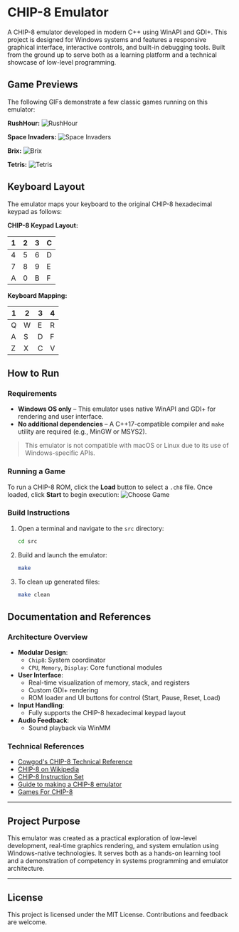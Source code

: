 # CHIP-8 Emulator

A CHIP-8 emulator developed in modern C++ using WinAPI and GDI+. This project is designed for Windows systems and features a responsive graphical interface, interactive controls, and built-in debugging tools. Built from the ground up to serve both as a learning platform and a technical showcase of low-level programming.

## Game Previews

The following GIFs demonstrate a few classic games running on this emulator:

**RushHour:**
![RushHour](https://github.com/IlanVinograd/CHIP-8/blob/main/Img/Game1.gif)

**Space Invaders:**
![Space Invaders](https://github.com/IlanVinograd/CHIP-8/blob/main/Img/Game2.gif)

**Brix:**
![Brix](https://github.com/IlanVinograd/CHIP-8/blob/main/Img/Game3.gif)

**Tetris:**
![Tetris](https://github.com/IlanVinograd/CHIP-8/blob/main/Img/Game4.gif)

## Keyboard Layout

The emulator maps your keyboard to the original CHIP-8 hexadecimal keypad as follows:

**CHIP-8 Keypad Layout:**

| 1 | 2 | 3 | C |
|---|---|---|---|
| 4 | 5 | 6 | D |
| 7 | 8 | 9 | E |
| A | 0 | B | F |

**Keyboard Mapping:**

| 1 | 2 | 3 | 4 |
|---|---|---|---|
| Q | W | E | R |
| A | S | D | F |
| Z | X | C | V |




## How to Run

### Requirements

- **Windows OS only** – This emulator uses native WinAPI and GDI+ for rendering and user interface.
- **No additional dependencies** – A C++17-compatible compiler and `make` utility are required (e.g., MinGW or MSYS2).

> This emulator is not compatible with macOS or Linux due to its use of Windows-specific APIs.

### Running a Game

To run a CHIP-8 ROM, click the **Load** button to select a `.ch8` file. Once loaded, click **Start** to begin execution:
![Choose Game](https://github.com/IlanVinograd/CHIP-8/blob/main/Img/CG.gif)

### Build Instructions

1. Open a terminal and navigate to the `src` directory:

   ```bash
   cd src
   ```

2. Build and launch the emulator:

   ```bash
   make
   ```

3. To clean up generated files:

   ```bash
   make clean
   ```

## Documentation and References

### Architecture Overview

- **Modular Design**:
  - `Chip8`: System coordinator
  - `CPU`, `Memory`, `Display`: Core functional modules
- **User Interface**:
  - Real-time visualization of memory, stack, and registers
  - Custom GDI+ rendering
  - ROM loader and UI buttons for control (Start, Pause, Reset, Load)
- **Input Handling**:
  - Fully supports the CHIP-8 hexadecimal keypad layout
- **Audio Feedback**:
  - Sound playback via WinMM

### Technical References

- [Cowgod's CHIP-8 Technical Reference](http://devernay.free.fr/hacks/chip8/C8TECH10.HTM)
- [CHIP-8 on Wikipedia](https://en.wikipedia.org/wiki/CHIP-8)
- [CHIP-8 Instruction Set](https://johnearnest.github.io/Octo/docs/chip8ref.pdf)
- [Guide to making a CHIP-8 emulator](https://tobiasvl.github.io/blog/write-a-chip-8-emulator/)
- [Games For CHIP-8](https://github.com/mir3z/chip8-emu/tree/master/roms)

---

## Project Purpose

This emulator was created as a practical exploration of low-level development, real-time graphics rendering, and system emulation using Windows-native technologies. It serves both as a hands-on learning tool and a demonstration of competency in systems programming and emulator architecture.

---

## License

This project is licensed under the MIT License. Contributions and feedback are welcome.
